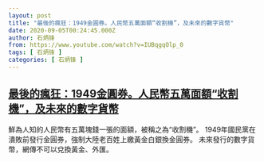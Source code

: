 ```yaml
---
layout: post
title: "最後的瘋狂：1949金圓券。人民幣五萬面額“收割機”，及未來的數字貨幣"
date: 2020-09-05T00:24:45.000Z
author: 石炳锋
from: https://www.youtube.com/watch?v=IUBqgqOlp_0
tags: [ 石炳锋 ]
categories: [ 石炳锋 ]
---
```

<!--1599265485000-->
[最後的瘋狂：1949金圓券。人民幣五萬面額“收割機”，及未來的數字貨幣](https://www.youtube.com/watch?v=IUBqgqOlp_0)
------

<div>
鮮為人知的人民幣有五萬塊錢一張的面額，被稱之為“收割機”。   1949年國民黨在潰敗前發行金圓券，強制大陸老百姓上繳黃金白銀換金圓券。 未來發行的數字貨幣，網傳不可以兌換黃金、外匯。
</div>

